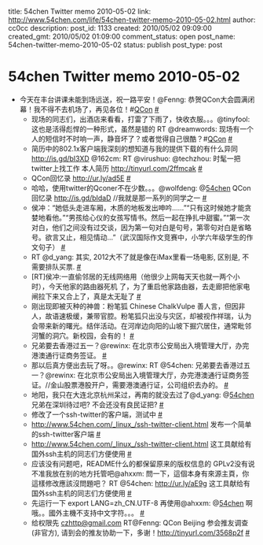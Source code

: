 title: 54chen Twitter memo 2010-05-02 
link: http://www.54chen.com/life/54chen-twitter-memo-2010-05-02.html
author: cc0cc
description: 
post_id: 1133
created: 2010/05/02 09:09:00
created_gmt: 2010/05/02 01:09:00
comment_status: open
post_name: 54chen-twitter-memo-2010-05-02
status: publish
post_type: post

# 54chen Twitter memo 2010-05-02 

* 今天在丰台讲课未能到场远送，祝一路平安！@Fenng: 恭贺QCon大会圆满闭幕！我不得不去机场了，再见各位！#[QCon](http://search.twitter.com/search?q=%23QCon) [#](http://twitter.com/54chen/statuses/12812137569)
  * 现场的同志们，出酒店来看看，打雷了下雨了，快收衣服。。。@tinyfool: 这也是活得彪悍的一种形式，虽然是错的 RT @dreamwords: 现场有一个人的短信时不时响一声，静音坏了？或者觉得自己很酷？#[QCon](http://search.twitter.com/search?q=%23QCon) [#](http://twitter.com/54chen/statuses/12812596989)
  * 简历中的802.1x客户端我深刻的想知道与我的提供下载的有什么异同 <http://is.gd/bI3XD> @162cm: RT @virushuo: @techzhou: 时髦一把 twitter上找工作 本人简历 <http://tinyurl.com/2ffmcak> [#](http://twitter.com/54chen/statuses/12869423223)
  * QCon回忆录 <http://ur.ly/ad5E> [#](http://twitter.com/54chen/statuses/12872554454)
  * 哈哈，使用twitter的Qconer不在少数。。。@wolfdeng: @[54chen](http://twitter.com/54chen) QCon回忆录 <http://is.gd/bIdaD> //我就是那一系列的同学之一 [#](http://twitter.com/54chen/statuses/12874024089)
  * 侯冲：“她低头走进车厢，木质的地板发出呻吟……”“只有这时候她才能贪婪地看他。”“男孩给心仪的女孩写情书。然后一起在挣扎中甜蜜。”“第一次对白，他们之间没有过交谈，因为第一句对白是句号，第零句对白是省略号。欲言又止，相见情动…”（武汉国际作文竞赛中，小学六年级学生的作文句子） [#](http://twitter.com/54chen/statuses/12874537410)
  * RT @d_yang: 其实, 2012大不了就是像在iMax里看一场电影, 区别是, 不需要排队买票. [#](http://twitter.com/54chen/statuses/12919213315)
  * [RT]侯冲:一直偷邻居的无线网络用（他很少上网每天天也就一两个小时），今天他家的路由器死机 了，为了重启他家路由器，去走廊把他家电闸拉下来又合上了，真是太无耻了 [#](http://twitter.com/54chen/statuses/12921455853)
  * 刚出现即被灭种的神兽：粉笔狐 Chinese ChalkVulpe 善人言，但因非人，故语速极缓，兼带官腔。粉笔狐只出没与灾区，却被视作祥瑞，认为会带来新的曙光。结伴活动。在河岸边向阳的山坡下掘穴居住，通常毗邻河蟹的洞穴。新校园，会有的！ [#](http://twitter.com/54chen/statuses/12922496556)
  * 兄弟要去香港过五一？@rewinx: 在北京市公安局出入境管理大厅，办完港澳通行证商务签证。 [#](http://twitter.com/54chen/statuses/12925868362)
  * 那以后真方便出去玩了呀。。@rewinx: RT @54chen: 兄弟要去香港过五一？@rewinx: 在北京市公安局出入境管理大厅，办完港澳通行证商务签证。//金山股票港股开户，需要港澳通行证，公司组织去办的。 [#](http://twitter.com/54chen/statuses/12929839214)
  * 地阳，我只在大连北京杭州呆过，再南的就没去过了@d_yang: @[54chen](http://twitter.com/54chen) 兄弟在深圳待过吧? 不会还没有良民证把? [#](http://twitter.com/54chen/statuses/12979257172)
  * 修改了一个ssh-twitter的客户端，测试中 [#](http://twitter.com/54chen/statuses/12986629385)
  * <http://www.54chen.com/_linux_/ssh-twitter-client.html> 发布一个简单的ssh-twitter客户端 [#](http://twitter.com/54chen/statuses/12993136601)
  * <http://www.54chen.com/_linux_/ssh-twitter-client.html> 这工具献给有国外ssh主机的同志们方便使用 [#](http://twitter.com/54chen/statuses/12993175476)
  * 应该没有问题吧，README什么的都保留原来的版权信息的 GPLv2没有说不准我放在别的地方托管吧@ahxxm: 問一下，這個本身有來源主頁，你這樣修改應該沒問題吧？ RT @54chen: <http://ur.ly/aE9g> 这工具献给有国外ssh主机的同志们方便使用 [#](http://twitter.com/54chen/statuses/12996917539)
  * 先运行一下 export LANG=zh_CN.UTF-8 再使用@ahxxm: @[54chen](http://twitter.com/54chen) 啊哦。。國外主機不支持中文字符。。。 [#](http://twitter.com/54chen/statuses/12997154231)
  * 给权限先 [czhttp@gmail.com](mailto:czhttp@gmail.com) RT@Fenng: QCon Beijing 参会推友调查(非官方), 请到会的推友协助一下，多谢！http://tinyurl.com/3568p2f [#](http://twitter.com/54chen/statuses/12999012530)